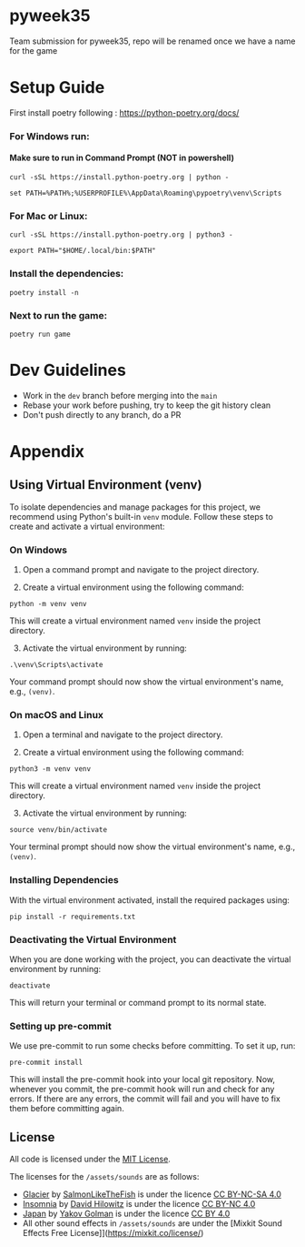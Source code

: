 # pyweek35

Team submission for pyweek35, repo will be renamed once we have a name for the game

# Setup Guide

First install poetry following : https://python-poetry.org/docs/

### For Windows run:
  #### Make sure to run in Command Prompt (NOT in powershell)

  `curl -sSL https://install.python-poetry.org | python -`

  `set PATH=%PATH%;%USERPROFILE%\AppData\Roaming\pypoetry\venv\Scripts`

### For Mac or Linux:

  `curl -sSL https://install.python-poetry.org | python3 -`

  `export PATH="$HOME/.local/bin:$PATH"`

### Install the dependencies:

  `poetry install -n`

### Next to run the game:

  `poetry run game`


# Dev Guidelines

- Work in the `dev` branch before merging into the `main`
- Rebase your work before pushing, try to keep the git history clean
- Don't push directly to any branch, do a PR

# Appendix

## Using Virtual Environment (venv)

To isolate dependencies and manage packages for this project, we recommend using Python's built-in `venv` module. Follow these steps to create and activate a virtual environment:

### On Windows

1. Open a command prompt and navigate to the project directory.

2. Create a virtual environment using the following command:

`python -m venv venv`

This will create a virtual environment named `venv` inside the project directory.

3. Activate the virtual environment by running:

`.\venv\Scripts\activate`

Your command prompt should now show the virtual environment's name, e.g., `(venv)`.

### On macOS and Linux

1. Open a terminal and navigate to the project directory.

2. Create a virtual environment using the following command:

`python3 -m venv venv`

This will create a virtual environment named `venv` inside the project directory.

3. Activate the virtual environment by running:

`source venv/bin/activate`

Your terminal prompt should now show the virtual environment's name, e.g., `(venv)`.

### Installing Dependencies

With the virtual environment activated, install the required packages using:

`pip install -r requirements.txt`

### Deactivating the Virtual Environment

When you are done working with the project, you can deactivate the virtual environment by running:

`deactivate`

This will return your terminal or command prompt to its normal state.

### Setting up pre-commit

We use pre-commit to run some checks before committing. To set it up, run:

`pre-commit install`

This will install the pre-commit hook into your local git repository. Now, whenever you commit, the pre-commit hook will run and check for any errors. If there are any errors, the commit will fail and you will have to fix them before committing again.

## License

All code is licensed under the [MIT License](https://github.com/ificiana/pyweek35/blob/dev/LICENSE).

The licenses for the `/assets/sounds` are as follows:

- [Glacier](https://freemusicarchive.org/music/SalmonLikeTheFish/Music_for_the_Sleepy_Traveler/03_-_Glacier/) by [SalmonLikeTheFish](https://freemusicarchive.org/music/SalmonLikeTheFish/) is under the licence [CC BY-NC-SA 4.0](https://creativecommons.org/licenses/by-nc-sa/4.0/)
- [Insomnia](https://freemusicarchive.org/music/David_Hilowitz/Paralytic_Insomnia) by [David Hilowitz](https://freemusicarchive.org/music/David_Hilowitz/) is under the licence [CC BY-NC 4.0](https://creativecommons.org/licenses/by-nc/4.0/)
- [Japan](https://freemusicarchive.org/music/Yakov_Golman/Piano_album_1/Yakov_Golman_-_Japan/) by [Yakov Golman](https://freemusicarchive.org/music/Yakov_Golman/) is under the licence [CC BY 4.0](https://creativecommons.org/licenses/by/4.0/)
- All other sound effects in `/assets/sounds` are under the [Mixkit Sound Effects Free License]](https://mixkit.co/license/)
